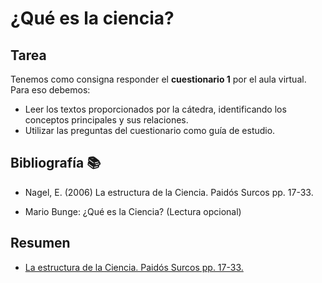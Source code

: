 # ¿Qué es la ciencia?

## Tarea
Tenemos como consigna responder el **cuestionario 1** por el aula virtual. Para eso debemos: 
- Leer los textos proporcionados por la cátedra, identificando los conceptos principales y sus relaciones.
- Utilizar las preguntas del cuestionario como guía de estudio.

## Bibliografía 📚

- Nagel, E. (2006) La estructura de la Ciencia. Paidós Surcos pp. 17-33.

- Mario Bunge: ¿Qué es la Ciencia? (Lectura opcional)

## Resumen
- [La estructura de la Ciencia. Paidós Surcos pp. 17-33.](la%20estructura%20de%20la%20ciencia.md)